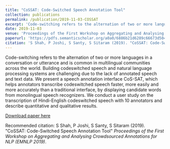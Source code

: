 ```yaml
---
title: "CoSSAT: Code-Switched Speech Annotation Tool"
collection: publications
permalink: /publication/2019-11-03-COSSAT
excerpt: 'Code-switching refers to the alternation of two or more languages in a conversation or utterance and is common in multilingual communities across the world. Building codeswitched speech and natural language processing systems are challenging due to the lack of annotated speech and text data. We present a speech annotation interface CoS-SAT, which helps annotators transcribe codeswitched speech faster, more easily and more accurately than a traditional interface, by displaying candidate words from monolingual speech recognizers. We conduct a user study on the transcription of Hindi-English codeswitched speech with 10 annotators and describe quantitative and qualitative results.'
date: 2019-11-03
venue: 'Proceedings of the First Workshop on Aggregating and Analysing Crowdsourced Annotations for NLP  (EMNLP 2019)'
paperurl: 'https://pdfs.semanticscholar.org/a0a0/6886b21d6289c66673d50433b4bf16487e8b.pdf#page=58'
citation: 'S Shah, P Joshi, S Santy, S Sitaram (2019). "CoSSAT: Code-Switched Speech Annotation Tool" <i>Proceedings of the First Workshop on Aggregating and Analysing Crowdsourced Annotations for NLP  (EMNLP 2019)</i>.'
---
```

Code-switching refers to the alternation of two or more languages in a conversation or utterance and is common in multilingual communities across the world. Building codeswitched speech and natural language processing systems are challenging due to the lack of annotated speech and text data. We present a speech annotation interface CoS-SAT, which helps annotators transcribe codeswitched speech faster, more easily and more accurately than a traditional interface, by displaying candidate words from monolingual speech recognizers. We conduct a user study on the transcription of Hindi-English codeswitched speech with 10 annotators and describe quantitative and qualitative results.

[Download paper here](https://pdfs.semanticscholar.org/a0a0/6886b21d6289c66673d50433b4bf16487e8b.pdf#page=58)

Recommended citation: S Shah, P Joshi, S Santy, S Sitaram (2019). "CoSSAT: Code-Switched Speech Annotation Tool" <i>Proceedings of the First Workshop on Aggregating and Analysing Crowdsourced Annotations for NLP  (EMNLP 2019)</i>.
